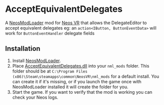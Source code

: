 # AcceptEquivalentDelegates

A [NeosModLoader](https://github.com/zkxs/NeosModLoader) mod for [Neos VR](https://neos.com/) that allows the DelegateEditor to accept equivalent delegates eg: an `action<IButton, ButtonEventData>` will work for `ButtonEventHandler` delegate fields

## Installation
1. Install [NeosModLoader](https://github.com/zkxs/NeosModLoader).
1. Place [AcceptEquivalentDelegates.dll](https://github.com/eia485/NeosAcceptEquivalentDelegates/releases/latest/download/AcceptEquivalentDelegates.dll) into your `nml_mods` folder. This folder should be at `C:\Program Files (x86)\Steam\steamapps\common\NeosVR\nml_mods` for a default install. You can create it if it's missing, or if you launch the game once with NeosModLoader installed it will create the folder for you.
1. Start the game. If you want to verify that the mod is working you can check your Neos logs.